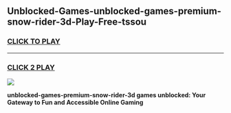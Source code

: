 
## Unblocked-Games-unblocked-games-premium-snow-rider-3d-Play-Free-tssou
<h3>
<a href="https://premium76.site?title=unblocked-games-premium-snow-rider-3d&ref=22A">CLICK TO PLAY</a></h3>
<hr>

<h3>
<a href="https://premium76.site?title=unblocked-games-premium-snow-rider-3d&ref=22A">CLICK 2 PLAY</a>
  
</h3>

<a href="https://premium76.site?title=unblocked-games-premium-snow-rider-3d&ref=22A"><img src="https://clearcache.store/games.png"></a>


**unblocked-games-premium-snow-rider-3d games unblocked: Your Gateway to Fun and Accessible Online Gaming**
